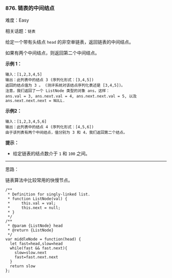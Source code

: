 ### 876. 链表的中间结点

难度：Easy

相关话题：`链表`

给定一个带有头结点 `head` 的非空单链表，返回链表的中间结点。



如果有两个中间结点，则返回第二个中间结点。







**示例 1：** 



```
输入：[1,2,3,4,5]
输出：此列表中的结点 3 (序列化形式：[3,4,5])
返回的结点值为 3 。 (测评系统对该结点序列化表述是 [3,4,5])。
注意，我们返回了一个 ListNode 类型的对象 ans，这样：
ans.val = 3, ans.next.val = 4, ans.next.next.val = 5, 以及 ans.next.next.next = NULL.
```


**示例2：** 



```
输入：[1,2,3,4,5,6]
输出：此列表中的结点 4 (序列化形式：[4,5,6])
由于该列表有两个中间结点，值分别为 3 和 4，我们返回第二个结点。
```






**提示：** 




* 给定链表的结点数介于 `1` 和 `100` 之间。






-----

思路：

链表算法中比较常用的快慢节点。

```
/**
 * Definition for singly-linked list.
 * function ListNode(val) {
 *     this.val = val;
 *     this.next = null;
 * }
 */
/**
 * @param {ListNode} head
 * @return {ListNode}
 */
var middleNode = function(head) {
  let fast=head,slow=head
  while(fast && fast.next){
    slow=slow.next
    fast=fast.next.next
  }
  return slow
};
```

